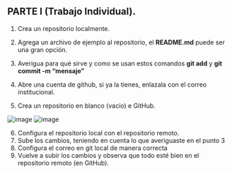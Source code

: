 ## PARTE I (Trabajo Individual). 

1.	Crea un repositorio localmente.
3.	Agrega un archivo de ejemplo al repositorio, el **README.md** puede ser una gran opción.
4.	Averigua para qué sirve y como se usan estos comandos **git add** y **git commit -m “mensaje”**
5. Abre una cuenta de github, si ya la tienes, enlazala con el correo institucional.
   
6.	Crea un repositorio en blanco (vacío) e GitHub.

![image](https://github.com/PDSW-ECI/labs/assets/118181543/0a6db4de-3682-4e43-838c-415373596947)
![image](https://github.com/PDSW-ECI/labs/assets/118181543/7c1cafdf-9a35-4180-99c4-8cabd84d21b8)

   
6.	Configura el repositorio local con el repositorio remoto.
7.	Sube los cambios, teniendo en cuenta lo que averiguaste en el punto 3
8.	Configura el correo en git local de manera correcta
9.	Vuelve a subir los cambios y observa que todo esté bien en el repositorio remoto (en GitHub).


